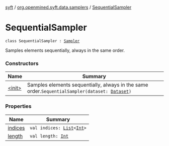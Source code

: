 [syft](../../index.md) / [org.openmined.syft.data.samplers](../index.md) / [SequentialSampler](./index.md)

# SequentialSampler

`class SequentialSampler : `[`Sampler`](../-sampler/index.md)

Samples elements sequentially, always in the same order.

### Constructors

| Name | Summary |
|---|---|
| [&lt;init&gt;](-init-.md) | Samples elements sequentially, always in the same order.`SequentialSampler(dataset: `[`Dataset`](../../org.openmined.syft.data/-dataset/index.md)`)` |

### Properties

| Name | Summary |
|---|---|
| [indices](indices.md) | `val indices: `[`List`](https://kotlinlang.org/api/latest/jvm/stdlib/kotlin.collections/-list/index.html)`<`[`Int`](https://kotlinlang.org/api/latest/jvm/stdlib/kotlin/-int/index.html)`>` |
| [length](length.md) | `val length: `[`Int`](https://kotlinlang.org/api/latest/jvm/stdlib/kotlin/-int/index.html) |
